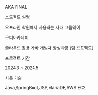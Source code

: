 AKA FINAL 

프로젝트 설명

오프라인 학원에서 사용하는 사내 그룹웨어


구디아카데미

클라우드 활용 자바 개발자 양성과정 (팀 프로젝트) 


프로젝트 기간

2024.3 ~ 2024.5


사용 기술

Java,SpringBoot,JSP,MariaDB,AWS EC2
